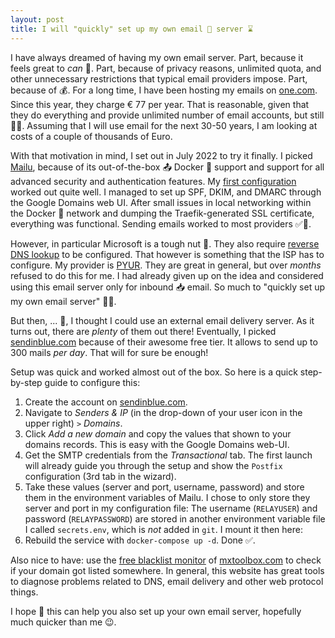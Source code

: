 ```yaml
---
layout: post
title: I will "quickly" set up my own email 📧 server ⌛️
---
```


I have always dreamed of having my own email server.
Part, because it feels great to _can_ 💪.
Part, because of privacy reasons, unlimited quota, and other unnecessary restrictions that typical email providers impose.
Part, because of 💰.
For a long time, I have been hosting my emails on [one.com](https://www.one.com/).
Since this year, they charge € 77 per year.
That is reasonable, given that they do everything and provide unlimited number of email accounts, but still 🤷‍♂️.
Assuming that I will use email for the next 30-50 years, I am looking at costs of a couple of thousands of Euro.

With that motivation in mind, I set out in July 2022 to try it finally.
I picked [Mailu](https://mailu.io/), because of its out-of-the-box 📤 Docker 🐳 support and support for all advanced security and authentication features.
My [first configuration](https://github.com/patzm/dockerfiles/pull/30) worked out quite well.
I managed to set up SPF, DKIM, and DMARC through the Google Domains web UI.
After small issues in local networking within the Docker 🐳 network and dumping the Traefik-generated SSL certificate, everything was functional.
Sending emails worked to most providers ✅🚀.

However, in particular Microsoft is a tough nut 🥜.
They also require [reverse DNS lookup](https://en.wikipedia.org/wiki/Reverse_DNS_lookup) to be configured.
That however is something that the ISP has to configure.
My provider is [PYUR](https://www.pyur.com/).
They are great in general, but over _months_ refused to do this for me.
I had already given up on the idea and considered using this email server only for inbound 📥 email.
So much to "quickly set up my own email server" 🤦‍♂️.

But then, ... 🥁, I thought I could use an external email delivery server.
As it turns out, there are _plenty_ of them out there!
Eventually, I picked [sendinblue.com](https://www.sendinblue.com/) because of their awesome free tier.
It allows to send up to 300 mails _per day_.
That will for sure be enough!

Setup was quick and worked almost out of the box.
So here is a quick step-by-step guide to configure this:
1. Create the account on [sendinblue.com](https://www.sendinblue.com/).
2. Navigate to _Senders & IP_ (in the drop-down of your user icon in the upper right) `>` _Domains_.
3. Click _Add a new domain_ and copy the values that shown to your domains records.
   This is easy with the Google Domains web-UI.
4. Get the SMTP credentials from the _Transactional_ tab.
   The first launch will already guide you through the setup and show the `Postfix` configuration (3rd tab in the wizard).
5. Take these values (server and port, username, password) and store them in the environment variables of Mailu.
   I chose to only store they server and port in my configuration file:
   <script src="https://emgithub.com/embed-v2.js?target=https%3A%2F%2Fgithub.com%2Fpatzm%2Fdockerfiles%2Fblob%2F2384acff2c443e3ba312857ff35159d972ac2da9%2Fmailu%2F.env%23L73-L74&style=monokai-sublime&type=code&showBorder=on&showLineNumbers=on&showFileMeta=on&showFullPath=on&showCopy=on"></script>
   The username (`RELAYUSER`) and password (`RELAYPASSWORD`) are stored in another environment variable file I called `secrets.env`, which is _not_ added in `git`.
   I mount it then here:
   <script src="https://emgithub.com/embed-v2.js?target=https%3A%2F%2Fgithub.com%2Fpatzm%2Fdockerfiles%2Fblob%2F2384acff2c443e3ba312857ff35159d972ac2da9%2Fmailu%2Fdocker-compose.yml%23L91-L93&style=monokai-sublime&type=code&showBorder=on&showLineNumbers=on&showFileMeta=on&showFullPath=on&showCopy=on"></script>
6. Rebuild the service with `docker-compose up -d`.
   Done ✅.

Also nice to have:
use the [free blacklist monitor](https://mxtoolbox.com/monitoring) of [mxtoolbox.com](https://mxtoolbox.com/) to check if your domain got listed somewhere.
In general, this website has great tools to diagnose problems related to DNS, email delivery and other web protocol things.

I hope 🤞 this can help you also set up your own email server, hopefully much quicker than me 😉.